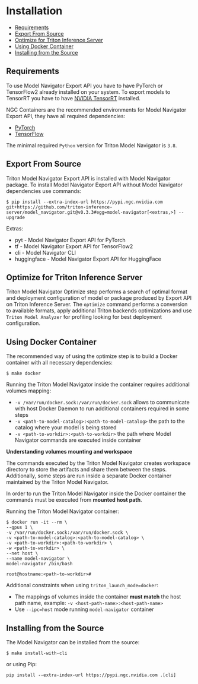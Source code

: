 <!--
Copyright (c) 2021-2022, NVIDIA CORPORATION. All rights reserved.

Licensed under the Apache License, Version 2.0 (the "License");
you may not use this file except in compliance with the License.
You may obtain a copy of the License at

    http://www.apache.org/licenses/LICENSE-2.0

Unless required by applicable law or agreed to in writing, software
distributed under the License is distributed on an "AS IS" BASIS,
WITHOUT WARRANTIES OR CONDITIONS OF ANY KIND, either express or implied.
See the License for the specific language governing permissions and
limitations under the License.
-->
# Installation

<!-- START doctoc generated TOC please keep comment here to allow auto update -->
<!-- DON'T EDIT THIS SECTION, INSTEAD RE-RUN doctoc TO UPDATE -->

- [Requirements](#requirements)
- [Export From Source](#export-from-source)
- [Optimize for Triton Inference Server](#optimize-for-triton-inference-server)
- [Using Docker Container](#using-docker-container)
- [Installing from the Source](#installing-from-the-source)

<!-- END doctoc generated TOC please keep comment here to allow auto update -->

## Requirements
To use Model Navigator Export API you have to have PyTorch or TensorFlow2 already installed on your system.
To export models to TensorRT you have to have [NVIDIA TensorRT](https://developer.nvidia.com/tensorrt) installed.

NGC Containers are the recommended environments for Model Navigator Export API, they have all required dependencies:
- [PyTorch](https://catalog.ngc.nvidia.com/orgs/nvidia/containers/pytorch)
- [TensorFlow](https://catalog.ngc.nvidia.com/orgs/nvidia/containers/tensorflow)

The minimal required `Python` version for Triton Model Navigator is `3.8`.

## Export From Source

Triton Model Navigator Export API is installed with Model Navigator package.
To install Model Navigator Export API without Model Navigator dependencies use commands:

```shell
$ pip install --extra-index-url https://pypi.ngc.nvidia.com git+https://github.com/triton-inference-server/model_navigator.git@v0.3.3#egg=model-navigator[<extras,>] --upgrade
```

Extras:
- pyt - Model Navigator Export API for PyTorch
- tf - Model Navigator Export API for TensorFlow2
- cli - Model Navigator CLI
- huggingface - Model Navigator Export API for HuggingFace

## Optimize for Triton Inference Server

Triton Model Navigator Optimize step performs a search of optimal format and deployment configuration
of model or package produced by Export API on Triton Inference Server. The `optimize` command performs
a conversion to available formats, apply additional Triton backends optimizations and use `Triton Model Analyzer` for
profiling looking for best deployment configuration.

## Using Docker Container
The recommended way of using the optimize step is to build a Docker container with all necessary dependencies:
```shell
$ make docker
```

Running the Triton Model Navigator inside the container requires additional volumes mapping:
* `-v /var/run/docker.sock:/var/run/docker.sock` allows to communicate with host Docker Daemon to run additional containers required in some steps
* `-v <path-to-model-catalog>:<path-to-model-catalog>` the path to the catalog where your model is being stored
* `-v <path-to-workdir>:<path-to-workdir>` the path where Model Navigator commands are executed inside container

**Understanding volumes mounting and workspace**

The commands executed by the Triton Model Navigator creates workspace directory to store the artifacts and share them between the steps.
Additionally, some steps are run inside a separate Docker container maintained by the Triton Model Navigator.

In order to run the Triton Model Navigator inside the Docker container the commands must be executed from **mounted host path**.

Running the Triton Model Navigator container:
```shell
$ docker run -it --rm \
--gpus 1 \
-v /var/run/docker.sock:/var/run/docker.sock \
-v <path-to-model-catalog>:<path-to-model-catalog> \
-v <path-to-workdir>:<path-to-workdir> \
-w <path-to-workdir> \
--net host \
--name model-navigator \
model-navigator /bin/bash

root@hostname:<path-to-workdir>#
```

Additional constraints when using `triton_launch_mode=docker`:
* The mappings of volumes inside the container **must match** the host path name, example: `-v <host-path-name>:<host-path-name>`
* Use `--ipc=host` mode running `model-navigator` container

## Installing from the Source

The Model Navigator can be installed from the source:
```shell
$ make install-with-cli
```
or using Pip:
```shell
pip install --extra-index-url https://pypi.ngc.nvidia.com .[cli]
```
